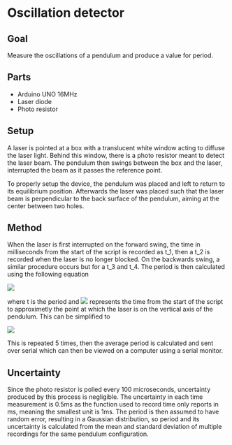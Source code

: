 # Oscillation detector
## Goal
Measure the oscillations of a pendulum and produce a value for period.
## Parts
- Arduino UNO 16MHz
- Laser diode
- Photo resistor
## Setup
A laser is pointed at a box with a translucent white window acting to diffuse the laser light. Behind this window, there is a photo resistor meant to detect the laser beam. The pendulum then swings between the box and the laser, interrupted the beam as it passes the reference point. 

To properly setup the device, the pendulum was placed and left to return to its equilibrium position. Afterwards the laser was placed such that the laser beam is perpendicular to the back surface of the pendulum, aiming at the center between two holes.

## Method
When the laser is first interrupted on the forward swing, the time in milliseconds from the start of the script is recorded as t_1, then a t_2 is recorded when the laser is no longer blocked. On the backwards swing, a similar procedure occurs but for a t_3 and t_4. The period is then calculated using the following equation

<img src="https://latex.codecogs.com/svg.latex?t%20%3D%202%28%28t_3%20&plus;%20%5Cfrac%7Bt_4-t_3%7D%7B2%7D%29-%28t_1%20&plus;%20%5Cfrac%7Bt_2-t_1%7D%7B2%7D%29%29" />

where t is the period and <img src="https://latex.codecogs.com/svg.latex?t_n%20&plus;%20%5Cfrac%7Bt_%7Bn&plus;1%7D-t_n%7D%7B2%7D"/> represents the time from the start of the script to approximetly the point at which the laser is on the vertical axis of the pendulum. This can be simplified to

<img src="https://latex.codecogs.com/svg.latex?t%3D%28t_3&plus;t_4%29-%28t_1&plus;t_2%29"/>

This is repeated 5 times, then the average period is calculated and sent over serial which can then be viewed on a computer using a serial monitor.
## Uncertainty
Since the photo resistor is polled every 100 microseconds, uncertainty produced by this process is negligible. The uncertainty in each time measurement is 0.5ms as the function used to record time only reports in ms, meaning the smallest unit is 1ms. The period is then assumed to have random error, resulting in a Gaussian distribution, so period and its uncertainty is calculated from the mean and standard deviation of multiple recordings for the same pendulum configuration.
